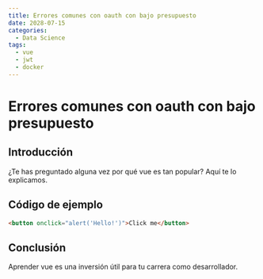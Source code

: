```yaml
---
title: Errores comunes con oauth con bajo presupuesto
date: 2028-07-15
categories:
  - Data Science
tags:
  - vue
  - jwt
  - docker
---
```


# Errores comunes con oauth con bajo presupuesto

## Introducción

¿Te has preguntado alguna vez por qué vue es tan popular? Aquí te lo explicamos.

## Código de ejemplo

```html
<button onclick="alert('Hello!')">Click me</button>
```

## Conclusión

Aprender vue es una inversión útil para tu carrera como desarrollador.